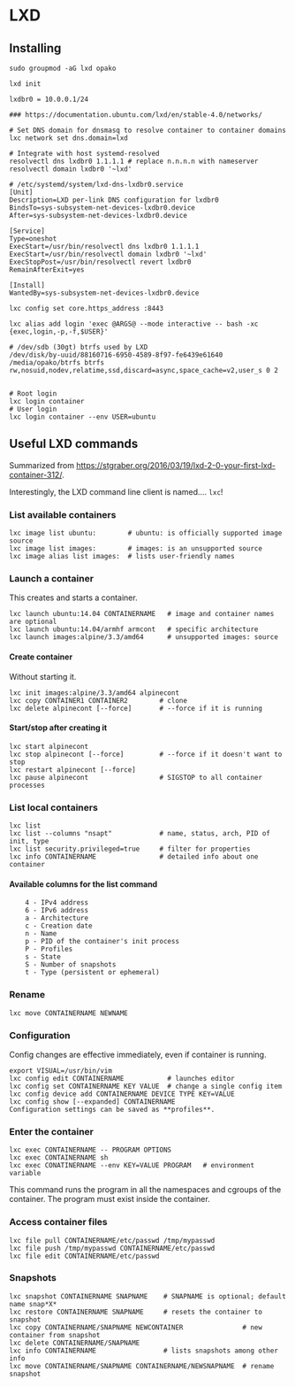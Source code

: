 # LXD

## Installing

```
sudo groupmod -aG lxd opako

lxd init

lxdbr0 = 10.0.0.1/24

### https://documentation.ubuntu.com/lxd/en/stable-4.0/networks/

# Set DNS domain for dnsmasq to resolve container to container domains
lxc network set dns.domain=lxd

# Integrate with host systemd-resolved
resolvectl dns lxdbr0 1.1.1.1 # replace n.n.n.n with nameserver
resolvectl domain lxdbr0 '~lxd'
```
```
# /etc/systemd/system/lxd-dns-lxdbr0.service
[Unit]
Description=LXD per-link DNS configuration for lxdbr0
BindsTo=sys-subsystem-net-devices-lxdbr0.device
After=sys-subsystem-net-devices-lxdbr0.device

[Service]
Type=oneshot
ExecStart=/usr/bin/resolvectl dns lxdbr0 1.1.1.1
ExecStart=/usr/bin/resolvectl domain lxdbr0 '~lxd'
ExecStopPost=/usr/bin/resolvectl revert lxdbr0
RemainAfterExit=yes

[Install]
WantedBy=sys-subsystem-net-devices-lxdbr0.device
```
```
lxc config set core.https_address :8443

lxc alias add login 'exec @ARGS@ --mode interactive -- bash -xc {exec,login,-p,-f,$USER}'

# /dev/sdb (30gt) btrfs used by LXD
/dev/disk/by-uuid/88160716-6950-4589-8f97-fe6439e61640 /media/opako/btrfs btrfs rw,nosuid,nodev,relatime,ssd,discard=async,space_cache=v2,user_s 0 2


# Root login
lxc login container
# User login
lxc login container --env USER=ubuntu
```

## Useful LXD commands
Summarized from https://stgraber.org/2016/03/19/lxd-2-0-your-first-lxd-container-312/. 

Interestingly, the LXD command line client is named.... `lxc`! 

### List available containers
```
lxc image list ubuntu:        # ubuntu: is officially supported image source
lxc image list images:        # images: is an unsupported source
lxc image alias list images:  # lists user-friendly names
```
### Launch a container
This creates and starts a container.
```
lxc launch ubuntu:14.04 CONTAINERNAME   # image and container names are optional 
lxc launch ubuntu:14.04/armhf armcont   # specific architecture
lxc launch images:alpine/3.3/amd64      # unsupported images: source
```
#### Create container
Without starting it.
```
lxc init images:alpine/3.3/amd64 alpinecont
lxc copy CONTAINER1 CONTAINER2        # clone
lxc delete alpinecont [--force]       # --force if it is running
```
#### Start/stop after creating it
```
lxc start alpinecont
lxc stop alpinecont [--force]         # --force if it doesn't want to stop
lxc restart alpinecont [--force]
lxc pause alpinecont                  # SIGSTOP to all container processes
```
### List local containers
``` 
lxc list 
lxc list --columns "nsapt"            # name, status, arch, PID of init, type
lxc list security.privileged=true     # filter for properties
lxc info CONTAINERNAME                # detailed info about one container
```
#### Available columns for the list command
```
    4 - IPv4 address
    6 - IPv6 address
    a - Architecture
    c - Creation date
    n - Name
    p - PID of the container's init process
    P - Profiles
    s - State
    S - Number of snapshots
    t - Type (persistent or ephemeral)
```
### Rename
```
lxc move CONTAINERNAME NEWNAME
```
### Configuration
Config changes are  effective immediately, even if container is running.
```
export VISUAL=/usr/bin/vim
lxc config edit CONTAINERNAME           # launches editor
lxc config set CONTAINERNAME KEY VALUE  # change a single config item
lxc config device add CONTAINERNAME DEVICE TYPE KEY=VALUE
lxc config show [--expanded] CONTAINERNAME
Configuration settings can be saved as **profiles**.
```
### Enter the container
```
lxc exec CONTAINERNAME -- PROGRAM OPTIONS
lxc exec CONTAINERNAME sh
lxc exec CONATINERNAME --env KEY=VALUE PROGRAM   # environment variable
```
This command runs the program in all the namespaces and cgroups of the container. The program must exist inside the container. 
### Access container files
```
lxc file pull CONTAINERNAME/etc/passwd /tmp/mypasswd
lxc file push /tmp/mypasswd CONTAINERNAME/etc/passwd 
lxc file edit CONTAINERNAME/etc/passwd 
```
### Snapshots
```
lxc snapshot CONTAINERNAME SNAPNAME    # SNAPNAME is optional; default name snap*X*
lxc restore CONTAINERNAME SNAPNAME     # resets the container to snapshot
lxc copy CONTAINERNAME/SNAPNAME NEWCONTAINER               # new container from snapshot
lxc delete CONTAINERNAME/SNAPNAME
lxc info CONTAINERNAME                 # lists snapshots among other info
lxc move CONTAINERNAME/SNAPNAME CONTAINERNAME/NEWSNAPNAME  # rename snapshot
